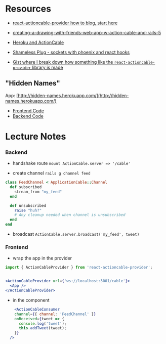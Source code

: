 # Resources

* [react-actioncable-provider how to blog, start here](https://medium.com/@dakota.lillie/using-action-cable-with-react-c37df065f296)
* [creating-a-drawing-with-friends-web-app-w-action-cable-and-rails-5](https://medium.com/@hdwatts/creating-a-drawing-with-friends-web-app-w-action-cable-and-rails-5-1052ac43d74b)
* [Heroku and ActionCable](https://blog.heroku.com/real_time_rails_implementing_websockets_in_rails_5_with_action_cable#what-are-websockets)
* [Shameless Plug - sockets with phoenix and react hooks](https://medium.com/flatiron-labs/improving-ux-with-phoenix-channels-react-hooks-8e661d3a771e)


* [Gist where I break down how something like the `react-actioncable-provider` library is made](https://gist.github.com/alexgriff/7872ce828c867a1cc5f4e946e61f1998)

## "Hidden Names"
App: [http://hidden-names.herokuapp.com/](http://hidden-names.herokuapp.com/)

* [Frontend Code](https://github.com/alexgriff/hidden_phrase_frontend)
* [Backend Code](https://github.com/alexgriff/hidden_phrase_backend)


# Lecture Notes
### Backend
* handshake route
`mount ActionCable.server => '/cable'`

* create channel
`rails g channel feed`

```ruby
class FeedChannel < ApplicationCable::Channel
  def subscribed
    stream_from "my_feed"
  end

  def unsubscribed
    raise "huh?"
    # Any cleanup needed when channel is unsubscribed
  end
end
```

* broadcast
`ActionCable.server.broadcast('my_feed', tweet)`

### Frontend
* wrap the app in the provider


```jsx
import { ActionCableProvider } from 'react-actioncable-provider';


<ActionCableProvider url={'ws://localhost:3001/cable'}>
  <App />
</ActionCableProvider>
```

* in the component

```jsx
	<ActionCableConsumer
    channel={{ channel: 'FeedChannel' }}
    onReceived={tweet => {
      console.log('tweet');
      this.addTweet(tweet);
    }}
  />
```
